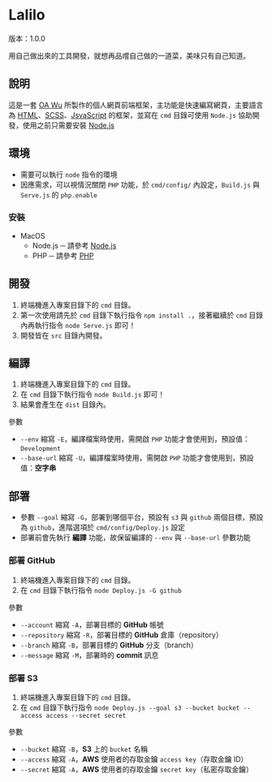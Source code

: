 # Lalilo

版本：1.0.0

用自己做出來的工具開發，就想再品嚐自己做的一道菜，美味只有自己知道。

## 說明
這是一套 [OA Wu](https://www.ioa.tw/) 所製作的個人網頁前端框架，主功能是快速編寫網頁，主要語言為 [HTML](https://zh.wikipedia.org/zh-tw/HTML)、[SCSS](https://sass-lang.com/guide)、[JsvaScript](https://zh.wikipedia.org/wiki/JavaScript) 的框架，並寫在 `cmd` 目錄可使用 `Node.js` 協助開發，使用之前只需要安裝 [Node.js](https://nodejs.org/)

## 環境

* 需要可以執行 `node` 指令的環境
* 因應需求，可以視情況關閉 `PHP` 功能，於 `cmd/config/` 內設定，`Build.js` 與 `Serve.js` 的 `php.enable`

### 安裝
  * MacOS
    * Node.js ─ 請參考 [Node.js](https://www.ioa.tw/macOS/Node.js.html)
    * PHP ─ 請參考 [PHP](https://www.ioa.tw/macOS/PHP.html)

## 開發

1. 終端機進入專案目錄下的 `cmd` 目錄。
2. 第一次使用請先於 `cmd` 目錄下執行指令 `npm install .`，接著繼續於 `cmd` 目錄內再執行指令 `node Serve.js` 即可！
3. 開發皆在 `src` 目錄內開發。

## 編譯

1. 終端機進入專案目錄下的 `cmd` 目錄。
2. 在 `cmd` 目錄下執行指令 `node Build.js` 即可！
3. 結果會產生在 `dist` 目錄內。

參數

* `--env` 縮寫 `-E`，編譯檔案時使用，需開啟 `PHP` 功能才會使用到，預設值：`Development`
* `--base-url` 縮寫 `-U`，編譯檔案時使用，需開啟 `PHP` 功能才會使用到，預設值：**空字串**

## 部署

* 參數 `--goal` 縮寫 `-G`，部署到哪個平台，預設有 `s3` 與 `github` 兩個目標，預設為 `github`，進階選項於 `cmd/config/Deploy.js` 設定
* 部署前會先執行 **編譯** 功能，故保留編譯的 `--env` 與 `--base-url` 參數功能

### 部署 GitHub

1. 終端機進入專案目錄下的 `cmd` 目錄。
2. 在 `cmd` 目錄下執行指令 `node Deploy.js -G github`

參數

* `--account` 縮寫 `-A`，部署目標的 **GitHub** 帳號
* `--repository` 縮寫 `-R`，部署目標的 **GitHub** 倉庫（repository）
* `--branch` 縮寫 `-B`，部署目標的 **GitHub** 分支（branch）
* `--message` 縮寫 `-M`，部署時的 **commit** 訊息

### 部署 S3

1. 終端機進入專案目錄下的 `cmd` 目錄。
2. 在 `cmd` 目錄下執行指令 `node Deploy.js --goal s3 --bucket bucket --access access --secret secret`

參數

* `--bucket` 縮寫 `-B`，**S3** 上的 `bucket` 名稱
* `--access` 縮寫 `-A`，**AWS** 使用者的存取金鑰 `access key`（存取金鑰 ID）
* `--secret` 縮寫 `-A`，**AWS** 使用者的存取金鑰 `secret key`（私密存取金鑰）
